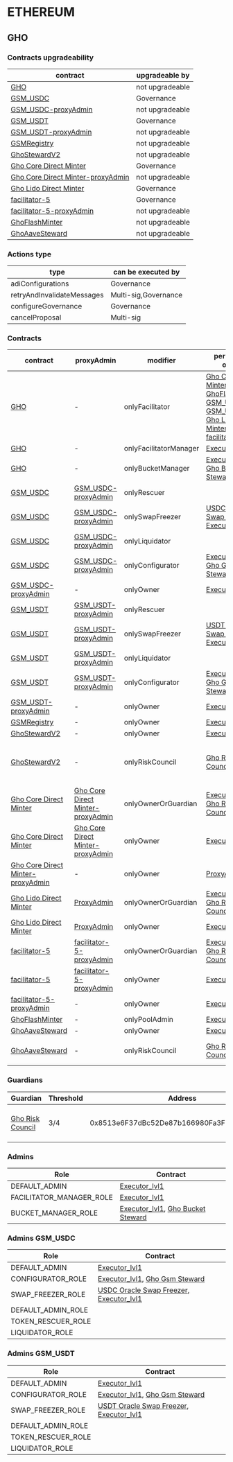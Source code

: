 # ETHEREUM 
## GHO 
### Contracts upgradeability
| contract |upgradeable by |
|----------|----------|
|  [GHO](https://etherscan.io/address/0x40D16FC0246aD3160Ccc09B8D0D3A2cD28aE6C2f) |  not upgradeable | |--------|--------|
|  [GSM_USDC](https://etherscan.io/address/0xFeeb6FE430B7523fEF2a38327241eE7153779535) |  Governance | |--------|--------|
|  [GSM_USDC-proxyAdmin](https://etherscan.io/address/0x87f9ff2246ac5756a099c9d10802980fb75cce2b) |  not upgradeable | |--------|--------|
|  [GSM_USDT](https://etherscan.io/address/0x535b2f7C20B9C83d70e519cf9991578eF9816B7B) |  Governance | |--------|--------|
|  [GSM_USDT-proxyAdmin](https://etherscan.io/address/0x20004c21e23c44adfdd118392c914a31a488f64d) |  not upgradeable | |--------|--------|
|  [GSMRegistry](https://etherscan.io/address/0x167527DB01325408696326e3580cd8e55D99Dc1A) |  not upgradeable | |--------|--------|
|  [GhoStewardV2](https://etherscan.io/address/0x8F2411a538381aae2b464499005F0211e867d84f) |  not upgradeable | |--------|--------|
|  [Gho Core Direct Minter](https://etherscan.io/address/0x593B09afc075B3c326CE2AD7750888645BA8943d) |  Governance | |--------|--------|
|  [Gho Core Direct Minter-proxyAdmin](https://etherscan.io/address/0xf02d4931e0d5c79af9094cd9dff16ea6e3d9acb8) |  not upgradeable | |--------|--------|
|  [Gho Lido Direct Minter](https://etherscan.io/address/0x2cE01c87Fec1b71A9041c52CaED46Fc5f4807285) |  Governance | |--------|--------|
|  [facilitator-5](https://etherscan.io/address/0xe10C78A3AC7f016eD2DE1A89c5479b1039EAB9eA) |  Governance | |--------|--------|
|  [facilitator-5-proxyAdmin](https://etherscan.io/address/0x8abd1892a1c31b8e52fc1210098fe4cac4e52acc) |  not upgradeable | |--------|--------|
|  [GhoFlashMinter](https://etherscan.io/address/0xb639D208Bcf0589D54FaC24E655C79EC529762B8) |  not upgradeable | |--------|--------|
|  [GhoAaveSteward](https://etherscan.io/address/0x98217A06721Ebf727f2C8d9aD7718ec28b7aAe34) |  not upgradeable | |--------|--------|

### Actions type
| type |can be executed by |
|----------|----------|
|  adiConfigurations |  Governance | |--------|--------|
|  retryAndInvalidateMessages |  Multi-sig,Governance | |--------|--------|
|  configureGovernance |  Governance | |--------|--------|
|  cancelProposal |  Multi-sig | |--------|--------|

### Contracts
| contract |proxyAdmin |modifier |permission owner |functions |
|----------|----------|----------|----------|----------|
|  [GHO](https://etherscan.io/address/0x40D16FC0246aD3160Ccc09B8D0D3A2cD28aE6C2f) |  - |  onlyFacilitator |  [Gho Core Direct Minter](https://etherscan.io/address/0x593B09afc075B3c326CE2AD7750888645BA8943d), [GhoFlashMinter](https://etherscan.io/address/0xb639D208Bcf0589D54FaC24E655C79EC529762B8), [GSM_USDT](https://etherscan.io/address/0x535b2f7C20B9C83d70e519cf9991578eF9816B7B), [GSM_USDC](https://etherscan.io/address/0xFeeb6FE430B7523fEF2a38327241eE7153779535), [Gho Lido Direct Minter](https://etherscan.io/address/0x2cE01c87Fec1b71A9041c52CaED46Fc5f4807285), [facilitator-5](https://etherscan.io/address/0xe10C78A3AC7f016eD2DE1A89c5479b1039EAB9eA) |  mint, burn | |--------|--------|--------|--------|--------|
|  [GHO](https://etherscan.io/address/0x40D16FC0246aD3160Ccc09B8D0D3A2cD28aE6C2f) |  - |  onlyFacilitatorManager |  [Executor_lvl1](https://etherscan.io/address/0x5300A1a15135EA4dc7aD5a167152C01EFc9b192A) |  addFacilitator, removeFacilitator | |--------|--------|--------|--------|--------|
|  [GHO](https://etherscan.io/address/0x40D16FC0246aD3160Ccc09B8D0D3A2cD28aE6C2f) |  - |  onlyBucketManager |  [Executor_lvl1](https://etherscan.io/address/0x5300A1a15135EA4dc7aD5a167152C01EFc9b192A), [Gho Bucket Steward](https://etherscan.io/address/0x46Aa1063e5265b43663E81329333B47c517A5409) |  setFacilitatorBucketCapacity | |--------|--------|--------|--------|--------|
|  [GSM_USDC](https://etherscan.io/address/0xFeeb6FE430B7523fEF2a38327241eE7153779535) |  [GSM_USDC-proxyAdmin](https://etherscan.io/address/0x87F9ff2246aC5756A099c9D10802980fb75cCE2b) |  onlyRescuer |   |  rescueTokens | |--------|--------|--------|--------|--------|
|  [GSM_USDC](https://etherscan.io/address/0xFeeb6FE430B7523fEF2a38327241eE7153779535) |  [GSM_USDC-proxyAdmin](https://etherscan.io/address/0x87F9ff2246aC5756A099c9D10802980fb75cCE2b) |  onlySwapFreezer |  [USDC Oracle Swap Freezer](https://etherscan.io/address/0x29F8c924B7aB50649c9597B8811d08f9Ef0310c3), [Executor_lvl1](https://etherscan.io/address/0x5300A1a15135EA4dc7aD5a167152C01EFc9b192A) |  setSwapFreeze | |--------|--------|--------|--------|--------|
|  [GSM_USDC](https://etherscan.io/address/0xFeeb6FE430B7523fEF2a38327241eE7153779535) |  [GSM_USDC-proxyAdmin](https://etherscan.io/address/0x87F9ff2246aC5756A099c9D10802980fb75cCE2b) |  onlyLiquidator |   |  seize, burnAfterSeize | |--------|--------|--------|--------|--------|
|  [GSM_USDC](https://etherscan.io/address/0xFeeb6FE430B7523fEF2a38327241eE7153779535) |  [GSM_USDC-proxyAdmin](https://etherscan.io/address/0x87F9ff2246aC5756A099c9D10802980fb75cCE2b) |  onlyConfigurator |  [Executor_lvl1](https://etherscan.io/address/0x5300A1a15135EA4dc7aD5a167152C01EFc9b192A), [Gho Gsm Steward](https://etherscan.io/address/0xD1E856a947CdF56b4f000ee29d34F5808E0A6848) |  updateFeeStrategy, updateExposureCap, updateGhoTreasury | |--------|--------|--------|--------|--------|
|  [GSM_USDC-proxyAdmin](https://etherscan.io/address/0x87f9ff2246ac5756a099c9d10802980fb75cce2b) |  - |  onlyOwner |  [Executor_lvl1](https://etherscan.io/address/0x5300A1a15135EA4dc7aD5a167152C01EFc9b192A) |  changeProxyAdmin, upgrade, upgradeAndCall | |--------|--------|--------|--------|--------|
|  [GSM_USDT](https://etherscan.io/address/0x535b2f7C20B9C83d70e519cf9991578eF9816B7B) |  [GSM_USDT-proxyAdmin](https://etherscan.io/address/0x20004C21E23c44AdfdD118392C914a31A488f64d) |  onlyRescuer |   |  rescueTokens | |--------|--------|--------|--------|--------|
|  [GSM_USDT](https://etherscan.io/address/0x535b2f7C20B9C83d70e519cf9991578eF9816B7B) |  [GSM_USDT-proxyAdmin](https://etherscan.io/address/0x20004C21E23c44AdfdD118392C914a31A488f64d) |  onlySwapFreezer |  [USDT Oracle Swap Freezer](https://etherscan.io/address/0x6439DA186BD3d37fE7Fd36036543b403e9FAbaE7), [Executor_lvl1](https://etherscan.io/address/0x5300A1a15135EA4dc7aD5a167152C01EFc9b192A) |  setSwapFreeze | |--------|--------|--------|--------|--------|
|  [GSM_USDT](https://etherscan.io/address/0x535b2f7C20B9C83d70e519cf9991578eF9816B7B) |  [GSM_USDT-proxyAdmin](https://etherscan.io/address/0x20004C21E23c44AdfdD118392C914a31A488f64d) |  onlyLiquidator |   |  seize, burnAfterSeize | |--------|--------|--------|--------|--------|
|  [GSM_USDT](https://etherscan.io/address/0x535b2f7C20B9C83d70e519cf9991578eF9816B7B) |  [GSM_USDT-proxyAdmin](https://etherscan.io/address/0x20004C21E23c44AdfdD118392C914a31A488f64d) |  onlyConfigurator |  [Executor_lvl1](https://etherscan.io/address/0x5300A1a15135EA4dc7aD5a167152C01EFc9b192A), [Gho Gsm Steward](https://etherscan.io/address/0xD1E856a947CdF56b4f000ee29d34F5808E0A6848) |  updateFeeStrategy, updateExposureCap, updateGhoTreasury | |--------|--------|--------|--------|--------|
|  [GSM_USDT-proxyAdmin](https://etherscan.io/address/0x20004c21e23c44adfdd118392c914a31a488f64d) |  - |  onlyOwner |  [Executor_lvl1](https://etherscan.io/address/0x5300A1a15135EA4dc7aD5a167152C01EFc9b192A) |  changeProxyAdmin, upgrade, upgradeAndCall | |--------|--------|--------|--------|--------|
|  [GSMRegistry](https://etherscan.io/address/0x167527DB01325408696326e3580cd8e55D99Dc1A) |  - |  onlyOwner |  [Executor_lvl1](https://etherscan.io/address/0x5300A1a15135EA4dc7aD5a167152C01EFc9b192A) |  addGsm, removeGsm | |--------|--------|--------|--------|--------|
|  [GhoStewardV2](https://etherscan.io/address/0x8F2411a538381aae2b464499005F0211e867d84f) |  - |  onlyOwner |  [Executor_lvl1](https://etherscan.io/address/0x5300A1a15135EA4dc7aD5a167152C01EFc9b192A) |  setControlledFacilitator | |--------|--------|--------|--------|--------|
|  [GhoStewardV2](https://etherscan.io/address/0x8F2411a538381aae2b464499005F0211e867d84f) |  - |  onlyRiskCouncil |  [Gho Risk Council](https://etherscan.io/address/0x8513e6F37dBc52De87b166980Fa3F50639694B60) |  updateGsmBuySellFees, updateGsmExposureCap, updateGhoBorrowRate, updateGhoBorrowCap, updateFacilitatorBucketCapacity | |--------|--------|--------|--------|--------|
|  [Gho Core Direct Minter](https://etherscan.io/address/0x593B09afc075B3c326CE2AD7750888645BA8943d) |  [Gho Core Direct Minter-proxyAdmin](https://etherscan.io/address/0xF02D4931e0D5C79Af9094Cd9DFF16ea6e3D9acB8) |  onlyOwnerOrGuardian |  [Executor_lvl1](https://etherscan.io/address/0x5300A1a15135EA4dc7aD5a167152C01EFc9b192A), [Gho Risk Council](https://etherscan.io/address/0x8513e6F37dBc52De87b166980Fa3F50639694B60) |  mintAndSupply, withdrawAndBurn, updateGuardian | |--------|--------|--------|--------|--------|
|  [Gho Core Direct Minter](https://etherscan.io/address/0x593B09afc075B3c326CE2AD7750888645BA8943d) |  [Gho Core Direct Minter-proxyAdmin](https://etherscan.io/address/0xF02D4931e0D5C79Af9094Cd9DFF16ea6e3D9acB8) |  onlyOwner |  [Executor_lvl1](https://etherscan.io/address/0x5300A1a15135EA4dc7aD5a167152C01EFc9b192A) |  renounceOwnership, transferOwnership | |--------|--------|--------|--------|--------|
|  [Gho Core Direct Minter-proxyAdmin](https://etherscan.io/address/0xf02d4931e0d5c79af9094cd9dff16ea6e3d9acb8) |  - |  onlyOwner |  [ProxyAdmin](https://etherscan.io/address/0xD3cF979e676265e4f6379749DECe4708B9A22476) |  changeProxyAdmin, upgrade, upgradeAndCall | |--------|--------|--------|--------|--------|
|  [Gho Lido Direct Minter](https://etherscan.io/address/0x2cE01c87Fec1b71A9041c52CaED46Fc5f4807285) |  [ProxyAdmin](https://etherscan.io/address/0xD3cF979e676265e4f6379749DECe4708B9A22476) |  onlyOwnerOrGuardian |  [Executor_lvl1](https://etherscan.io/address/0x5300A1a15135EA4dc7aD5a167152C01EFc9b192A), [Gho Risk Council](https://etherscan.io/address/0x8513e6F37dBc52De87b166980Fa3F50639694B60) |  mintAndSupply, withdrawAndBurn, updateGuardian | |--------|--------|--------|--------|--------|
|  [Gho Lido Direct Minter](https://etherscan.io/address/0x2cE01c87Fec1b71A9041c52CaED46Fc5f4807285) |  [ProxyAdmin](https://etherscan.io/address/0xD3cF979e676265e4f6379749DECe4708B9A22476) |  onlyOwner |  [Executor_lvl1](https://etherscan.io/address/0x5300A1a15135EA4dc7aD5a167152C01EFc9b192A) |  renounceOwnership, transferOwnership | |--------|--------|--------|--------|--------|
|  [facilitator-5](https://etherscan.io/address/0xe10C78A3AC7f016eD2DE1A89c5479b1039EAB9eA) |  [facilitator-5-proxyAdmin](https://etherscan.io/address/0x8aBd1892a1c31b8e52fC1210098fE4cAc4E52aCc) |  onlyOwnerOrGuardian |  [Executor_lvl1](https://etherscan.io/address/0x5300A1a15135EA4dc7aD5a167152C01EFc9b192A), [Gho Risk Council](https://etherscan.io/address/0x8513e6F37dBc52De87b166980Fa3F50639694B60) |  mintAndSupply, withdrawAndBurn, updateGuardian | |--------|--------|--------|--------|--------|
|  [facilitator-5](https://etherscan.io/address/0xe10C78A3AC7f016eD2DE1A89c5479b1039EAB9eA) |  [facilitator-5-proxyAdmin](https://etherscan.io/address/0x8aBd1892a1c31b8e52fC1210098fE4cAc4E52aCc) |  onlyOwner |  [Executor_lvl1](https://etherscan.io/address/0x5300A1a15135EA4dc7aD5a167152C01EFc9b192A) |  renounceOwnership, transferOwnership | |--------|--------|--------|--------|--------|
|  [facilitator-5-proxyAdmin](https://etherscan.io/address/0x8abd1892a1c31b8e52fc1210098fe4cac4e52acc) |  - |  onlyOwner |  [Executor_lvl1](https://etherscan.io/address/0x5300A1a15135EA4dc7aD5a167152C01EFc9b192A) |  changeProxyAdmin, upgrade, upgradeAndCall | |--------|--------|--------|--------|--------|
|  [GhoFlashMinter](https://etherscan.io/address/0xb639D208Bcf0589D54FaC24E655C79EC529762B8) |  - |  onlyPoolAdmin |  [Executor_lvl1](https://etherscan.io/address/0x5300A1a15135EA4dc7aD5a167152C01EFc9b192A) |  updateGhoTreasury, updateFee | |--------|--------|--------|--------|--------|
|  [GhoAaveSteward](https://etherscan.io/address/0x98217A06721Ebf727f2C8d9aD7718ec28b7aAe34) |  - |  onlyOwner |  [Executor_lvl1](https://etherscan.io/address/0x5300A1a15135EA4dc7aD5a167152C01EFc9b192A) |  setBorrowRateConfig | |--------|--------|--------|--------|--------|
|  [GhoAaveSteward](https://etherscan.io/address/0x98217A06721Ebf727f2C8d9aD7718ec28b7aAe34) |  - |  onlyRiskCouncil |  [Gho Risk Council](https://etherscan.io/address/0x8513e6F37dBc52De87b166980Fa3F50639694B60) |  updateGhoBorrowRate, updateGhoBorrowCap, updateGhoSupplyCap | |--------|--------|--------|--------|--------|

### Guardians 
| Guardian |Threshold |Address |Owners |
|----------|----------|----------|----------|
|  [Gho Risk Council](https://etherscan.io/address/0x8513e6F37dBc52De87b166980Fa3F50639694B60) |  3/4 |  0x8513e6F37dBc52De87b166980Fa3F50639694B60 |  [0xbA037E4746ff58c55dc8F27a328C428F258DDACb](https://etherscan.io/address/0xbA037E4746ff58c55dc8F27a328C428F258DDACb), [0x329c54289Ff5D6B7b7daE13592C6B1EDA1543eD4](https://etherscan.io/address/0x329c54289Ff5D6B7b7daE13592C6B1EDA1543eD4), [0xb647055A9915bF9c8021a684E175A353525b9890](https://etherscan.io/address/0xb647055A9915bF9c8021a684E175A353525b9890), [0x5d49dBcdd300aECc2C311cFB56593E71c445d60d](https://etherscan.io/address/0x5d49dBcdd300aECc2C311cFB56593E71c445d60d) | |--------|--------|--------|--------|

### Admins 
| Role |Contract |
|----------|----------|
|  DEFAULT_ADMIN |  [Executor_lvl1](https://etherscan.io/address/0x5300A1a15135EA4dc7aD5a167152C01EFc9b192A) | |--------|--------|
|  FACILITATOR_MANAGER_ROLE |  [Executor_lvl1](https://etherscan.io/address/0x5300A1a15135EA4dc7aD5a167152C01EFc9b192A) | |--------|--------|
|  BUCKET_MANAGER_ROLE |  [Executor_lvl1](https://etherscan.io/address/0x5300A1a15135EA4dc7aD5a167152C01EFc9b192A), [Gho Bucket Steward](https://etherscan.io/address/0x46Aa1063e5265b43663E81329333B47c517A5409) | |--------|--------|

### Admins GSM_USDC
| Role |Contract |
|----------|----------|
|  DEFAULT_ADMIN |  [Executor_lvl1](https://etherscan.io/address/0x5300A1a15135EA4dc7aD5a167152C01EFc9b192A) | |--------|--------|
|  CONFIGURATOR_ROLE |  [Executor_lvl1](https://etherscan.io/address/0x5300A1a15135EA4dc7aD5a167152C01EFc9b192A), [Gho Gsm Steward](https://etherscan.io/address/0xD1E856a947CdF56b4f000ee29d34F5808E0A6848) | |--------|--------|
|  SWAP_FREEZER_ROLE |  [USDC Oracle Swap Freezer](https://etherscan.io/address/0x29F8c924B7aB50649c9597B8811d08f9Ef0310c3), [Executor_lvl1](https://etherscan.io/address/0x5300A1a15135EA4dc7aD5a167152C01EFc9b192A) | |--------|--------|
|  DEFAULT_ADMIN_ROLE |   | |--------|--------|
|  TOKEN_RESCUER_ROLE |   | |--------|--------|
|  LIQUIDATOR_ROLE |   | |--------|--------|

### Admins GSM_USDT
| Role |Contract |
|----------|----------|
|  DEFAULT_ADMIN |  [Executor_lvl1](https://etherscan.io/address/0x5300A1a15135EA4dc7aD5a167152C01EFc9b192A) | |--------|--------|
|  CONFIGURATOR_ROLE |  [Executor_lvl1](https://etherscan.io/address/0x5300A1a15135EA4dc7aD5a167152C01EFc9b192A), [Gho Gsm Steward](https://etherscan.io/address/0xD1E856a947CdF56b4f000ee29d34F5808E0A6848) | |--------|--------|
|  SWAP_FREEZER_ROLE |  [USDT Oracle Swap Freezer](https://etherscan.io/address/0x6439DA186BD3d37fE7Fd36036543b403e9FAbaE7), [Executor_lvl1](https://etherscan.io/address/0x5300A1a15135EA4dc7aD5a167152C01EFc9b192A) | |--------|--------|
|  DEFAULT_ADMIN_ROLE |   | |--------|--------|
|  TOKEN_RESCUER_ROLE |   | |--------|--------|
|  LIQUIDATOR_ROLE |   | |--------|--------|

